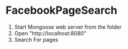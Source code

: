 # FacebookPageSearch
1. Start Mongoose web server from the folder
2. Open "http://localhost:8080"
3. Search For pages

